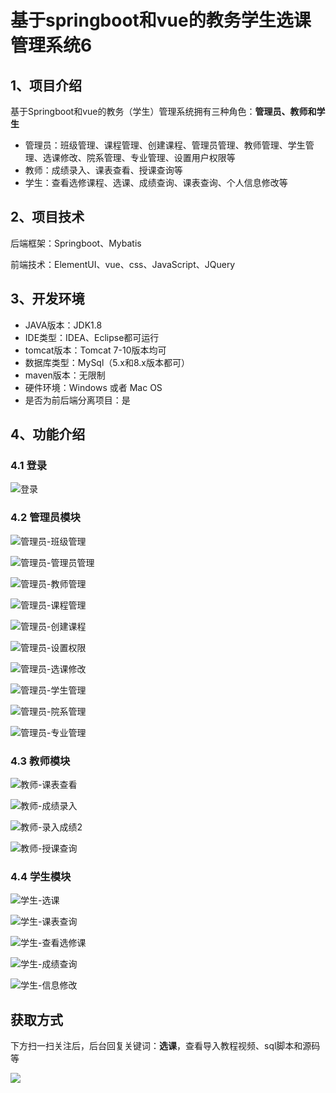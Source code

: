 # 基于springboot和vue的教务学生选课管理系统6



## 1、项目介绍

基于Springboot和vue的教务（学生）管理系统拥有三种角色：**管理员、教师和学生**

- 管理员：班级管理、课程管理、创建课程、管理员管理、教师管理、学生管理、选课修改、院系管理、专业管理、设置用户权限等
- 教师：成绩录入、课表查看、授课查询等
- 学生：查看选修课程、选课、成绩查询、课表查询、个人信息修改等


## 2、项目技术

后端框架：Springboot、Mybatis

前端技术：ElementUI、vue、css、JavaScript、JQuery

## 3、开发环境

- JAVA版本：JDK1.8
- IDE类型：IDEA、Eclipse都可运行
- tomcat版本：Tomcat 7-10版本均可
- 数据库类型：MySql（5.x和8.x版本都可） 
- maven版本：无限制
- 硬件环境：Windows 或者 Mac OS
- 是否为前后端分离项目：是


## 4、功能介绍

### 4.1 登录

![登录](https://www.codeshop.fun/Typora-Images/202207161522795.jpg)

### 4.2 管理员模块

![管理员-班级管理](https://www.codeshop.fun/Typora-Images/202207161522486.jpg)

![管理员-管理员管理](https://www.codeshop.fun/Typora-Images/202207161522447.jpg)

![管理员-教师管理](https://www.codeshop.fun/Typora-Images/202207161522085.jpg)

![管理员-课程管理](https://www.codeshop.fun/Typora-Images/202207161522527.jpg)

![管理员-创建课程](https://www.codeshop.fun/Typora-Images/202207161522932.jpg)

![管理员-设置权限](https://www.codeshop.fun/Typora-Images/202207161522060.jpg)

![管理员-选课修改](https://www.codeshop.fun/Typora-Images/202207161523314.jpg)

![管理员-学生管理](https://www.codeshop.fun/Typora-Images/202207161523917.jpg)

![管理员-院系管理](https://www.codeshop.fun/Typora-Images/202207161523572.jpg)

![管理员-专业管理](https://www.codeshop.fun/Typora-Images/202207161523092.jpg)

### 4.3 教师模块

![教师-课表查看](https://www.codeshop.fun/Typora-Images/202207161523483.jpg)

![教师-成绩录入](https://www.codeshop.fun/Typora-Images/202207161523693.jpg)

![教师-录入成绩2](https://www.codeshop.fun/Typora-Images/202207161523137.jpg)

![教师-授课查询](https://www.codeshop.fun/Typora-Images/202207161523217.jpg)

### 4.4 学生模块

![学生-选课](https://www.codeshop.fun/Typora-Images/202207161523161.jpg)

![学生-课表查询](https://www.codeshop.fun/Typora-Images/202207161523822.jpg)

![学生-查看选修课](https://www.codeshop.fun/Typora-Images/202207161523620.jpg)

![学生-成绩查询](https://www.codeshop.fun/Typora-Images/202207161523011.jpg)

![学生-信息修改](https://www.codeshop.fun/Typora-Images/202207161523277.jpg)

## 获取方式

下方扫一扫关注后，后台回复关键词：**选课**，查看导入教程视频、sql脚本和源码等

 ![](https://www.codeshop.fun/Typora-Images/202205281253739.png)
